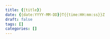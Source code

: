 ```yaml
---
title: {{title}}
date: {{date:YYYY-MM-DD}}T{{time:HH:mm:ss}}Z
draft: false
tags: []
categories: []
---
```


